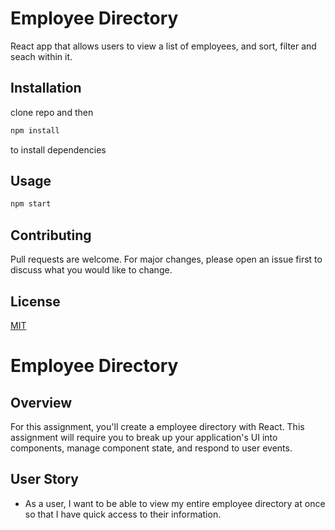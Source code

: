# Employee Directory

React app that allows users to view a list of employees, and sort, filter and seach within it.

## Installation

clone repo and then 

```bash
npm install
```
to install dependencies

## Usage

```node.js
npm start
```


## Contributing

Pull requests are welcome. For major changes, please open an issue first to discuss what you would like to change.

## License
[MIT](https://choosealicense.com/licenses/mit/)

# Employee Directory

## Overview

For this assignment, you'll create a employee directory with React. This assignment will require you to break up your application's UI into components, manage component state, and respond to user events.

## User Story

* As a user, I want to be able to view my entire employee directory at once so that I have quick access to their information.
